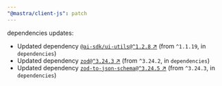 ```yaml
---
"@mastra/client-js": patch
---
```

dependencies updates:
  - Updated dependency [`@ai-sdk/ui-utils@^1.2.8` ↗︎](https://www.npmjs.com/package/@ai-sdk/ui-utils/v/1.2.8) (from `^1.1.19`, in `dependencies`)
  - Updated dependency [`zod@^3.24.3` ↗︎](https://www.npmjs.com/package/zod/v/3.24.3) (from `^3.24.2`, in `dependencies`)
  - Updated dependency [`zod-to-json-schema@^3.24.5` ↗︎](https://www.npmjs.com/package/zod-to-json-schema/v/3.24.5) (from `^3.24.3`, in `dependencies`)

